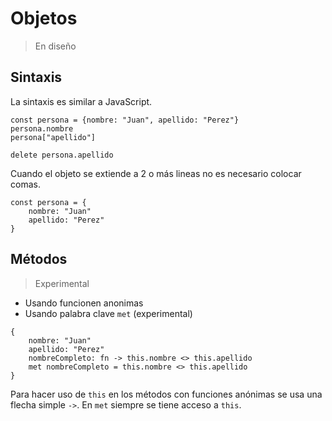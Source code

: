 # Objetos

> En diseño

## Sintaxis

La sintaxis es similar a JavaScript.

```
const persona = {nombre: "Juan", apellido: "Perez"}
persona.nombre
persona["apellido"]

delete persona.apellido
```

Cuando el objeto se extiende a 2 o más lineas no es necesario
colocar comas.

```
const persona = {
    nombre: "Juan"
    apellido: "Perez"
}
```

## Métodos

> Experimental

- Usando funcionen anonimas
- Usando palabra clave `met` (experimental)

```
{
    nombre: "Juan"
    apellido: "Perez"
    nombreCompleto: fn -> this.nombre <> this.apellido
    met nombreCompleto = this.nombre <> this.apellido
}
```

Para hacer uso de `this` en los métodos con funciones anónimas se usa
una flecha simple `->`.
En `met` siempre se tiene acceso a `this`.



